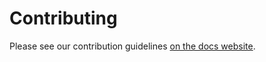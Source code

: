 # Contributing

Please see our contribution guidelines [on the docs website](https://nataliethurlby.github.io/ontolopy/contents/contributing.html).